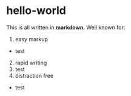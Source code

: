 # hello-world
This is all written in **markdown**. Well known for:

1. easy markup
 + test
2. rapid writing
 1. test
3. distraction free

+ test
